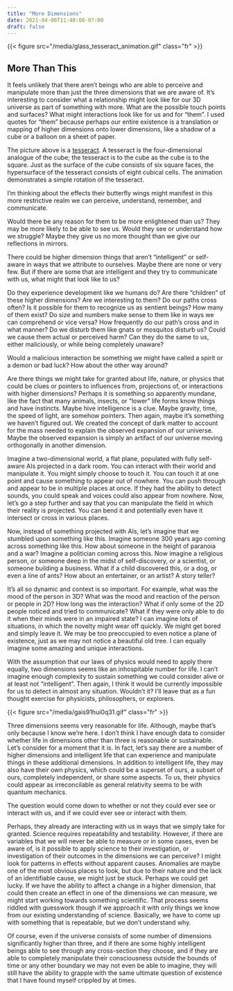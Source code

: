 ```yaml
---
title: "More Dimensions"
date: 2021-04-06T11:40:08-07:00
draft: false
---
```


{{< figure src="/media/glass_tesseract_animation.gif" class="fr" >}}

## More Than This

It feels unlikely that there aren’t beings who are able to perceive and manipulate more than just the three dimensions that we are aware of. It’s interesting to consider what a relationship might look like for our 3D universe as part of something with more. What are the possible touch points and surfaces? What might interactions look like for us and for “them”. I used quotes for “them” because perhaps our entire existence is a translation or mapping of higher dimensions onto lower dimensions, like a shadow of a cube or a balloon on a sheet of paper.

The picture above is a [tesseract](https://en.wikipedia.org/wiki/Tesseract). A tesseract is the four-dimensional analogue of the cube; the tesseract is to the cube as the cube is to the square. Just as the surface of the cube consists of six square faces, the hypersurface of the tesseract consists of eight cubical cells. The animation demonstrates a simple rotation of the tesseract.

I’m thinking about the effects their butterfly wings might manifest in this more restrictive realm we can perceive, understand, remember, and communicate.

Would there be any reason for them to be more enlightened than us? They may be more likely to be able to see us. Would they see or understand how we struggle? Maybe they give us no more thought than we give our reflections in mirrors.

There could be higher dimension things that aren’t “intelligent” or self-aware in ways that we attribute to ourselves. Maybe there are none or very few. But if there are some that are intelligent and they try to communicate with us, what might that look like to us?

Do they experience development like we humans do? Are there “children” of these higher dimensions? Are we interesting to them? Do our paths cross often? Is it possible for them to recognize us as sentient beings? How many of them exist? Do size and numbers make sense to them like in ways we can comprehend or vice versa? How frequently do our path’s cross and in what manner? Do we disturb them like gnats or mosquitos disturb us? Could we cause them actual or perceived harm? Can they do the same to us, either maliciously, or while being completely unaware?

Would a malicious interaction be something we might have called a spirit or a demon or bad luck? How about the other way around?

Are there things we might take for granted about life, nature, or physics that could be clues or pointers to influences from, projections of, or interactions with higher dimensions? Perhaps it is something so apparently mundane, like the fact that many animals, insects, or “lower” life forms know things and have instincts. Maybe hive intelligence is a clue. Maybe gravity, time, the speed of light, are somehow pointers. Then again, maybe it’s something we haven’t figured out. We created the concept of dark matter to account for the mass needed to explain the observed expansion of our universe. Maybe the observed expansion is simply an artifact of our universe moving orthogonally in another dimension.

Imagine a two-dimensional world, a flat plane, populated with fully self-aware AIs projected in a dark room. You can interact with their world and manipulate it. You might simply choose to touch it. You can touch it at one point and cause something to appear out of nowhere. You can push through and appear to be in multiple places at once. If they had the ability to detect sounds, you could speak and voices could also appear from nowhere. Now, let’s go a step further and say that you can manipulate the field in which their reality is projected. You can bend it and potentially even have it intersect or cross in various places.

Now, instead of something projected with AIs, let’s imagine that we stumbled upon something like this. Imagine someone 300 years ago coming across something like this. How about someone in the height of paranoia and a war? Imagine a politician coming across this. Now imagine a religious person, or someone deep in the midst of self-discovery, or a scientist, or someone building a business. What if a child discovered this, or a dog, or even a line of ants? How about an entertainer, or an artist? A story teller?

It’s all so dynamic and context is so important. For example, what was the mood of the person in 3D? What was the mood and reaction of the person or people in 2D? How long was the interaction? What if only some of the 2D people noticed and tried to communicate? What if they were only able to do it when their minds were in an impaired state? I can imagine lots of situations, in which the novelty might wear off quickly. We might get bored and simply leave it. We may be too preoccupied to even notice a plane of existence, just as we may not notice a beautiful old tree. I can equally imagine some amazing and unique interactions.

With the assumption that our laws of physics would need to apply there equally, two dimensions seems like an inhospitable number for life. I can’t imagine enough complexity to sustain something we could consider alive or at least not “intelligent”. Then again, I think it would be currently impossible for us to detect in almost any situation. Wouldn’t it? I’ll leave that as a fun thought exercise for physicists, philosophers, or explorers.

{{< figure src="/media/gais91hui0q31.gif" class="fr" >}}

Three dimensions seems very reasonable for life. Although, maybe that’s only because I know we’re here. I don’t think I have enough data to consider whether life in dimensions other than three is reasonable or sustainable. Let’s consider for a moment that it is. In fact, let’s say there are a number of higher dimensions and intelligent life that can experience and manipulate things in these additional dimensions. In addition to intelligent life, they may also have their own physics, which could be a superset of ours, a subset of ours, completely independent, or share some aspects. To us, their physics could appear as irreconcilable as general relativity seems to be with quantum mechanics.

The question would come down to whether or not they could ever see or interact with us, and if we could ever see or interact with them.

Perhaps, they already are interacting with us in ways that we simply take for granted. Science requires repeatability and testability. However, if there are variables that we will never be able to measure or in some cases, even be aware of, is it possible to apply science to their investigation, or investigation of their outcomes in the dimensions we can perceive? I might look for patterns in effects without apparent causes. Anomalies are maybe one of the most obvious places to look, but due to their nature and the lack of an identifiable cause, we might just be stuck. Perhaps we could get lucky. If we have the ability to affect a change in a higher dimension, that could then create an effect in one of the dimensions we can measure, we might start working towards something scientific. That process seems riddled with guesswork though if we approach it with only things we know from our existing understanding of science. Basically, we have to come up with something that is repeatable, but we don’t understand why.

Of course, even if the universe consists of some number of dimensions significantly higher than three, and if there are some highly intelligent beings able to see through any cross-section they choose, and if they are able to completely manipulate their consciousness outside the bounds of time or any other boundary we may not even be able to imagine, they will still have the ability to grapple with the same ultimate question of existence that I have found myself crippled by at times.
